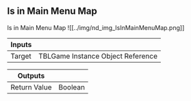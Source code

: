 ## Is in Main Menu Map
Is in Main Menu Map
![[../img/nd_img_IsInMainMenuMap.png]]

|Inputs||
|--|--|
| Target | TBLGame Instance Object Reference |

|Outputs||
|--|--|
| Return Value | Boolean |
